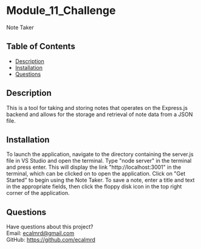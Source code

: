 # Module_11_Challenge
Note Taker

## Table of Contents
* [Description](#description)  
* [Installation](#installation)  
* [Questions](#questions)

## Description
This is a tool for taking and storing notes that operates on the Express.js backend and allows for the storage and retrieval of note data from a JSON file.

## Installation
To launch the application, navigate to the directory containing the server.js file in VS Studio and open the terminal. Type "node server" in the terminal and press enter. This will display the link "http://localhost:3001" in the terminal, which can be clicked on to open the application. Click on "Get Started" to begin using the Note Taker. To save a note, enter a title and text in the appropriate fields, then click the floppy disk icon in the top right corner of the application.

## Questions
Have questions about this project?  
Email: ecalmrd@gmail.com  
GitHub: https://github.com/ecalmrd


